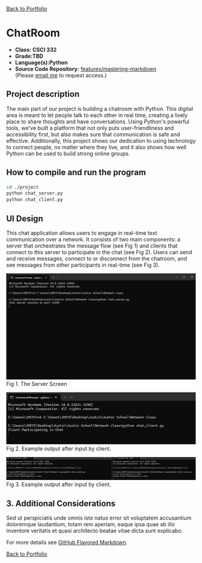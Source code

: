 [Back to Portfolio](./)

ChatRoom
===============

-   **Class: CSCI 332** 
-   **Grade:TBD** 
-   **Language(s):Python** 
-   **Source Code Repository:** [features/mastering-markdown](https://guides.github.com/features/mastering-markdown/)  
    (Please [email me](mailto:jlkeys@csustudent.net?subject=GitHub%20Access) to request access.)

## Project description

The main part of our project is building a chatroom with Python. This digital area is meant to let people talk to each other in real time, creating a lively place to share thoughts and have conversations. Using Python's powerful tools, we've built a platform that not only puts user-friendliness and accessibility first, but also makes sure that communication is safe and effective. Additionally, this project shows our dedication to using technology to connect people, no matter where they live, and it also shows how well Python can be used to build strong online groups.

## How to compile and run the program

```bash
cd ./project
python chat_server.py
python chat_client.py
```

## UI Design

This chat application allows users to engage in real-time text communication over a network. It consists of two main components: a server that orchestrates the message flow (see Fig 1) and clients that connect to this server to participate in the chat (see Fig 2). Users can send and receive messages, connect to or disconnect from the chatroom, and see messages from other participants in real-time (see Fig 3).

![screenshot](images/chat_server.png)  
Fig 1. The Server Screen

![screenshot](images/client-chat.png)  
Fig 2. Example output after input by client.

![screenshot](images/two-chat.png)  
Fig 3.  Example output after input by client.

## 3. Additional Considerations

Sed ut perspiciatis unde omnis iste natus error sit voluptatem accusantium doloremque laudantium, totam rem aperiam, eaque ipsa quae ab illo inventore veritatis et quasi architecto beatae vitae dicta sunt explicabo. 

For more details see [GitHub Flavored Markdown](https://guides.github.com/features/mastering-markdown/).

[Back to Portfolio](./)
